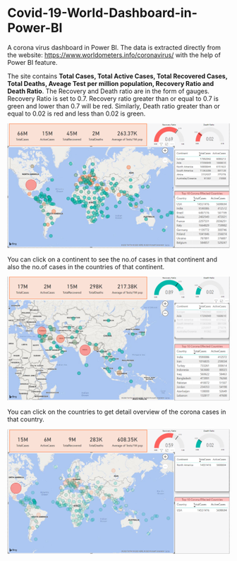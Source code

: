 # Covid-19-World-Dashboard-in-Power-BI
A corona virus dashboard in Power BI. The data is extracted directly from the website: https://www.worldometers.info/coronavirus/ with the help of Power BI feature.

The site contains **Total Cases, Total Active Cases, Total Recovered Cases, Total Deaths, Aveage Test per million population, Recovery Ratio and Death Ratio**. The Recovery and Death ratio are in the form of gauges. Recovery Ratio is set to 0.7. Recovery ratio greater than or equal to 0.7 is green and lower than 0.7 will be red. Similarly, Death ratio greater than or equal to 0.02 is red and less than 0.02 is green.


![](Images/image1.PNG)

You can click on a continent to see the no.of cases in that continent and also the no.of cases in the countries of that continent.

![](Images/image2.PNG)

You can click on the countries to get detail overview of the corona cases in that country.

![](Images/image3.PNG)

